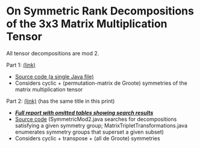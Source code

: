 # On Symmetric Rank Decompositions of the 3x3 Matrix Multiplication Tensor

All tensor decompositions are mod 2.

Part 1: [(link)](https://murj-assets.s3.amazonaws.com/assets/issues/Vol_43_Published.pdf#page=33)
* [Source code (a single Java file)](https://github.com/coolcomputery/Matrix-Multiplication-Tensor-Decomposition/blob/79500ae287090ac08c502425727eb56ccbad86fe/SymmetricMod2.java)
* Considers cyclic + (permutation-matrix de Groote) symmetries of the matrix multiplication tensor

Part 2: [(link)](https://murj-assets.s3.amazonaws.com/assets/issues/Vol_45_Published.pdf#page=33) (has the same title in this print)
* [***Full report with omitted tables showing search results***](https://github.com/coolcomputery/Matrix-Multiplication-Tensor-Decomposition/blob/4508649a56a2861fd3a262c1159feba959d48d60/full-part2-report.pdf)
* [Source code](https://github.com/coolcomputery/Matrix-Multiplication-Tensor-Decomposition/tree/5b15fedf474cb35f6b43b360b05aadc0520fb4af) (SymmetricMod2.java searches for decompositions satisfying a given symmetry group; MatrixTripletTransformations.java enumerates symmetry groups that superset a given subset)
* Considers cyclic + transpose + (all de Groote) symmetries

